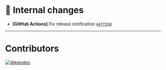 # :memo: Internal changes

- **[GitHub Actions]** Fix release notification [`447f550`](https://github.com/keindev/changelog-guru/commit/447f550fe43b789c5b13a74425e631f584c7f52d)

---

# Contributors

[![@keindev](https://avatars.githubusercontent.com/u/4527292?v=4&s=40)](https://github.com/keindev)
